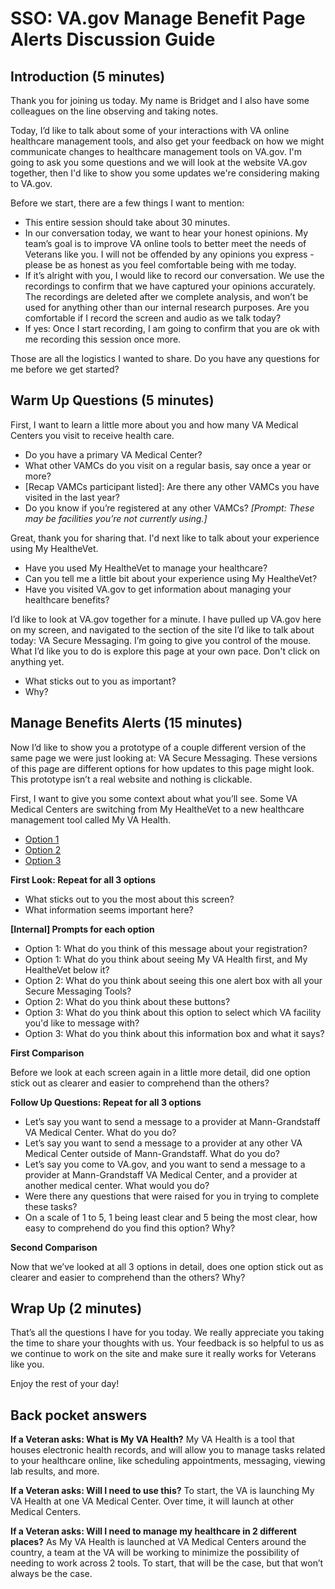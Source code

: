 # SSO: VA.gov Manage Benefit Page Alerts Discussion Guide



## Introduction (5 minutes)

Thank you for joining us today. My name is Bridget and I also have some colleagues on the line observing and taking notes.

Today, I’d like to talk about some of your interactions with VA online healthcare management tools, and also get your feedback on how we might communicate changes to healthcare management tools on VA.gov. I'm going to ask you some questions and we will look at the website VA.gov together, then I'd like to show you some updates we're considering making to VA.gov. 

Before we start, there are a few things I want to mention: 

- This entire session should take about 30 minutes.
- In our conversation today, we want to hear your honest opinions. My team’s goal is to improve VA online tools to better meet the needs of Veterans like you. I will not be offended by any opinions you express - please be as honest as you feel comfortable being with me today. 
- If it’s alright with you, I would like to record our conversation. We use the recordings to confirm that we have captured your opinions accurately. The recordings are deleted after we complete analysis, and won’t be used for anything other than our internal research purposes. Are you comfortable if I record the screen and audio as we talk today? 
- If yes: Once I start recording, I am going to confirm that you are ok with me recording this session once more.

Those are all the logistics I wanted to share. Do you have any questions for me before we get started?


## Warm Up Questions (5 minutes)

First, I want to learn a little more about you and how many VA Medical Centers you visit to receive health care. 

- Do you have a primary VA Medical Center?
- What other VAMCs do you visit on a regular basis, say once a year or more?   
- [Recap VAMCs participant listed]: Are there any other VAMCs you have visited in the last year?
- Do you know if you’re registered at any other VAMCs?
  _[Prompt: These may be facilities you’re not currently using.]_

Great, thank you for sharing that. I'd next like to talk about your experience using My HealtheVet.

- Have you used My HealtheVet to manage your healthcare?
- Can you tell me a little bit about your experience using My HealtheVet?
- Have you visited VA.gov to get information about managing your healthcare benefits?

I’d like to look at VA.gov together for a minute. I have pulled up VA.gov here on my screen, and navigated to the section of the site I’d like to talk about today: VA Secure Messaging. I’m going to give you control of the mouse. What I’d like you to do is explore this page at your own pace. Don't click on anything yet.

- What sticks out to you as important? 
- Why?


## Manage Benefits Alerts (15 minutes)

Now I’d like to show you a prototype of a couple different version of the same page we were just looking at: VA Secure Messaging. These versions of this page are different options for how updates to this page might look. This prototype isn’t a real website and nothing is clickable.

First, I want to give you some context about what you’ll see. Some VA Medical Centers are switching from My HealtheVet to a new healthcare management tool called My VA Health.
- [Option 1](https://adhoc.invisionapp.com/share/DYVMI5OXEQN#/screens/403460158)
- [Option 2](https://adhoc.invisionapp.com/share/DYVMI5OXEQN#/screens/403460274)
- [Option 3](https://adhoc.invisionapp.com/share/DYVMI5OXEQN#/screens/404834770)

**First Look: Repeat for all 3 options**

- What sticks out to you the most about this screen?
- What information seems important here?

**[Internal] Prompts for each option**

- Option 1: What do you think of this message about your registration? 
- Option 1: What do you think about seeing My VA Health first, and My HealtheVet below it?
- Option 2: What do you think about seeing this one alert box with all your Secure Messaging Tools?
- Option 2: What do you think about these buttons?
- Option 3: What do you think about this option to select which VA facility you'd like to message with?
- Option 3: What do you think about this information box and what it says? 

**First Comparison**

Before we look at each screen again in a little more detail, did one option stick out as clearer and easier to comprehend than the others? 

**Follow Up Questions: Repeat for all 3 options**

- Let’s say you want to send a message to a provider at Mann-Grandstaff VA Medical Center. What do you do?
- Let’s say you want to send a message to a provider at any other VA Medical Center outside of Mann-Grandstaff. What do you do?
- Let’s say you come to VA.gov, and you want to send a message to a provider at Mann-Grandstaff VA Medical Center, and a provider at another medical center. What would you do?
- Were there any questions that were raised for you in trying to complete these tasks?
- On a scale of 1 to 5, 1 being least clear and 5 being the most clear, how easy to comprehend do you find this option? Why?

**Second Comparison**

Now that we’ve looked at all 3 options in detail, does one option stick out as clearer and easier to comprehend than the others? Why?


## Wrap Up (2 minutes)

That’s all the questions I have for you today. We really appreciate you taking the time to share your thoughts with us. Your feedback is so helpful to us as we continue to work on the site and make sure it really works for Veterans like you.

Enjoy the rest of your day!


## Back pocket answers

**If a Veteran asks: What is My VA Health?**
My VA Health is a tool that houses electronic health records, and will allow you to manage tasks related to your healthcare online, like scheduling appointments, messaging, viewing lab results, and more.

**If a Veteran asks: Will I need to use this?**
To start, the VA is launching My VA Health at one VA Medical Center. Over time, it will launch at other Medical Centers. 

**If a Veteran asks: Will I need to manage my healthcare in 2 different places?**
As My VA Health is launched at VA Medical Centers around the country, a team at the VA will be working to minimize the possibility of needing to work across 2 tools. To start, that will be the case, but that won’t always be the case. 
